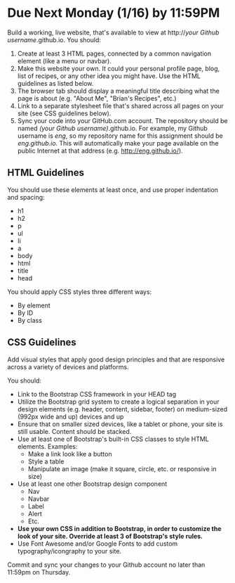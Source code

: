 # Due Next Monday (1/16) by 11:59PM

Build a working, live website, that's available to view at http://*your Github username*.github.io. You should:

1. Create at least 3 HTML pages, connected by a common navigation element (like a menu or navbar).
2. Make this website your own. It could your personal profile page, blog, list of recipes, or any other idea you might have. Use the HTML guidelines as listed below.
3. The browser tab should display a meaningful title describing what the page is about (e.g. "About Me", "Brian's Recipes", etc.)
4. Link to a separate stylesheet file that's shared across all pages on your site (see CSS guidelines below).
5. Sync your code into your GitHub.com account. The repository should be named *(your Github username)*.github.io. For example, my Github username is *eng*, so my repository name for this assignment should be *eng.github.io*. This will automatically make your page available on the public Internet at that address (e.g. http://eng.github.io/).

## HTML Guidelines

You should use these elements at least once, and use proper indentation and spacing:

* h1
* h2
* p
* ul
* li
* a
* body
* html
* title
* head

You should apply CSS styles three different ways:

* By element
* By ID
* By class

## CSS Guidelines

Add visual styles that apply good design principles and that are responsive across a variety of devices and platforms.

You should:

- Link to the Bootstrap CSS framework in your HEAD tag
- Utilize the Bootstrap grid system to create a logical separation in your design elements (e.g. header, content, sidebar, footer) on medium-sized (992px wide and up) devices and up
- Ensure that on smaller sized devices, like a tablet or phone, your site is still usable. Content should be stacked.
- Use at least one of Bootstrap's built-in CSS classes to style HTML elements. Examples:
  - Make a link look like a button
  - Style a table
  - Manipulate an image (make it square, circle, etc. or responsive in size)
- Use at least one other Bootstrap design component
  - Nav
  - Navbar
  - Label
  - Alert
  - Etc.
- **Use your own CSS in addition to Bootstrap, in order to customize the look of your site. Override at least 3 of Bootstrap's style rules.**
- Use Font Awesome and/or Google Fonts to add custom typography/icongraphy to your site.

Commit and sync your changes to your Github account no later than 11:59pm on Thursday.
